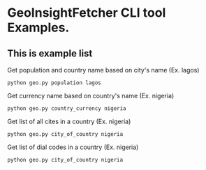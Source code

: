 # GeoInsightFetcher CLI tool Examples.

## This is example list

Get population and country name based on city's name (Ex. lagos)

```
python geo.py population lagos
```

Get currency name based on country's name (Ex. nigeria)

```
python geo.py country_currency nigeria
```

Get list of all cites in a country (Ex. nigeria)

```
python geo.py city_of_country nigeria
```

Get list of dial codes in a country (Ex. nigeria)

```
python geo.py city_of_country nigeria
```